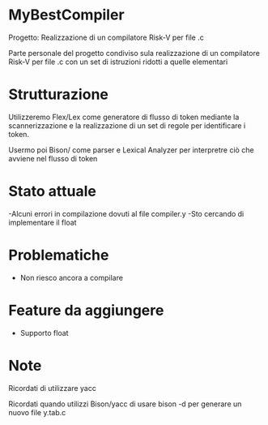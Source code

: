 # MyBestCompiler 

Progetto: Realizzazione di un compilatore Risk-V per file .c

Parte personale del progetto condiviso sula realizzazione di un compilatore Risk-V per file .c con un set di istruzioni ridotti a quelle elementari 

# Strutturazione

Utilizzeremo Flex/Lex come generatore di flusso di token mediante la scannerizzazione e la realizzazione di un set di regole per identificare i token.

Usermo poi Bison/ come parser e Lexical Analyzer per interpretre ciò che avviene nel flusso di token

# Stato attuale

-Alcuni errori in compilazione dovuti al file compiler.y
-Sto cercando di implementare il float

# Problematiche 

- Non riesco ancora a compilare 

# Feature da aggiungere

- Supporto float

# Note 

Ricordati di utilizzare yacc

Ricordati quando utilizzi Bison/yacc di usare bison -d per generare un nuovo file y.tab.c 